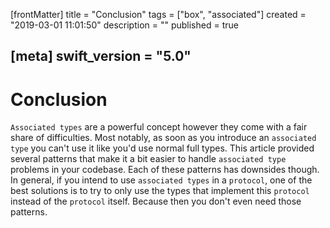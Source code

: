 [frontMatter]
title = "Conclusion"
tags = ["box", "associated"]
created = "2019-03-01 11:01:50"
description = ""
published = true

[meta]
swift_version = "5.0"
---

# Conclusion

`Associated types` are a powerful concept however they come with a fair
share of difficulties. Most notably, as soon as you introduce an
`associated type` you can\'t use it like you\'d use normal full types.
This article provided several patterns that make it a bit easier to
handle `associated type` problems in your codebase. Each of these
patterns has downsides though. In general, if you intend to use
`associated types` in a `protocol`, one of the best solutions is to try
to only use the types that implement this `protocol` instead of the
`protocol` itself. Because then you don\'t even need those patterns.
